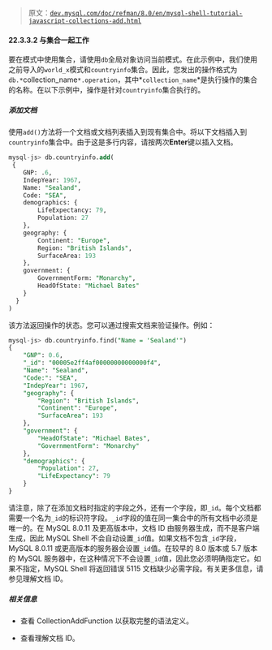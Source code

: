 > 原文：[`dev.mysql.com/doc/refman/8.0/en/mysql-shell-tutorial-javascript-collections-add.html`](https://dev.mysql.com/doc/refman/8.0/en/mysql-shell-tutorial-javascript-collections-add.html)

#### 22.3.3.2 与集合一起工作

要在模式中使用集合，请使用`db`全局对象访问当前模式。在此示例中，我们使用之前导入的`world_x`模式和`countryinfo`集合。因此，您发出的操作格式为`db.*`collection_name`*.operation`，其中*`collection_name`*是执行操作的集合的名称。在以下示例中，操作是针对`countryinfo`集合执行的。

##### 添加文档

使用`add()`方法将一个文档或文档列表插入到现有集合中。将以下文档插入到`countryinfo`集合中。由于这是多行内容，请按两次**Enter**键以插入文档。

```sql
mysql-js> db.countryinfo.add(
 {
    GNP: .6,
    IndepYear: 1967,
    Name: "Sealand",
    Code: "SEA",
    demographics: {
        LifeExpectancy: 79,
        Population: 27
    },
    geography: {
        Continent: "Europe",
        Region: "British Islands",
        SurfaceArea: 193
    },
    government: {
        GovernmentForm: "Monarchy",
        HeadOfState: "Michael Bates"
    }
  }
)
```

该方法返回操作的状态。您可以通过搜索文档来验证操作。例如：

```sql
mysql-js> db.countryinfo.find("Name = 'Sealand'")
{
    "GNP": 0.6,
    "_id": "00005e2ff4af00000000000000f4",
    "Name": "Sealand",
    "Code:": "SEA",
    "IndepYear": 1967,
    "geography": {
        "Region": "British Islands",
        "Continent": "Europe",
        "SurfaceArea": 193
    },
    "government": {
        "HeadOfState": "Michael Bates",
        "GovernmentForm": "Monarchy"
    },
    "demographics": {
        "Population": 27,
        "LifeExpectancy": 79
    }
}
```

请注意，除了在添加文档时指定的字段之外，还有一个字段，即`_id`。每个文档都需要一个名为`_id`的标识符字段。`_id`字段的值在同一集合中的所有文档中必须是唯一的。在 MySQL 8.0.11 及更高版本中，文档 ID 由服务器生成，而不是客户端生成，因此 MySQL Shell 不会自动设置`_id`值。如果文档不包含`_id`字段，MySQL 8.0.11 或更高版本的服务器会设置`_id`值。在较早的 8.0 版本或 5.7 版本的 MySQL 服务器中，在这种情况下不会设置`_id`值，因此您必须明确指定它。如果不指定，MySQL Shell 将返回错误 5115 文档缺少必需字段。有关更多信息，请参见理解文档 ID。

##### 相关信息

+   查看 CollectionAddFunction 以获取完整的语法定义。

+   查看理解文档 ID。
